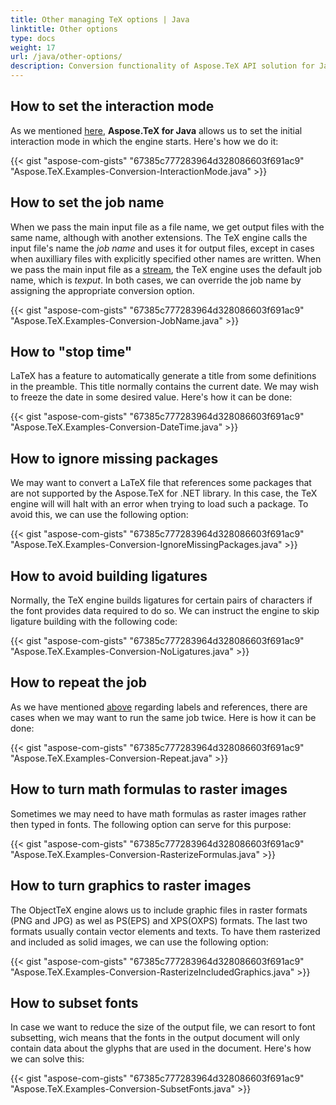 ```yaml
---
title: Other managing TeX options | Java
linktitle: Other options
type: docs
weight: 17
url: /java/other-options/
description: Conversion functionality of Aspose.TeX API solution for Java lets set the initial interaction mode in which the engine starts. Here are some code examples.
---
```


## **How to set the interaction mode**

As we mentioned [here](/tex/net/tex-io/#tex-interaction-modes), **Aspose.TeX for Java** allows us to set the initial interaction mode in which the engine starts. Here's how we do it:

{{< gist "aspose-com-gists" "67385c777283964d328086603f691ac9" "Aspose.TeX.Examples-Conversion-InteractionMode.java" >}}

## **How to set the job name**

When we pass the main input file as a file name, we get output files with the same name, although with another extensions. The TeX engine calls the input file's name the *job name* and uses it for output files, except in cases when auxilliary files with explicitly specified other names are written. When we pass the main input file as a [stream](/tex/java/other-ways-of-main-input/#providing-the-main-input-file-as-a-stream), the TeX engine uses the default job name, which is *texput*.
In both cases, we can override the job name by assigning the appropriate conversion option.

{{< gist "aspose-com-gists" "67385c777283964d328086603f691ac9" "Aspose.TeX.Examples-Conversion-JobName.java" >}}

## **How to "stop time"**

LaTeX has a feature to automatically generate a title from some definitions in the preamble. This title normally contains the current date. We may wish to freeze the date in some desired value. Here's how it can be done:

{{< gist "aspose-com-gists" "67385c777283964d328086603f691ac9" "Aspose.TeX.Examples-Conversion-DateTime.java" >}}

## **How to ignore missing packages**

We may want to convert a LaTeX file that references some packages that are not supported by the Aspose.TeX for .NET library. In this case, the TeX engine will will halt with an error when trying to load such a package. To avoid this, we can use the following option:

{{< gist "aspose-com-gists" "67385c777283964d328086603f691ac9" "Aspose.TeX.Examples-Conversion-IgnoreMissingPackages.java" >}}

## **How to avoid building ligatures**

Normally, the TeX engine builds ligatures for certain pairs of characters if the font provides data required to do so. We can instruct the engine to skip ligature building with the following code:

{{< gist "aspose-com-gists" "67385c777283964d328086603f691ac9" "Aspose.TeX.Examples-Conversion-NoLigatures.java" >}}

## **How to repeat the job**

As we have mentioned [above](/tex/net/latex-io/#latex-input) regarding labels and references, there are cases when we may want to run the same job twice. Here is how it can be done:

{{< gist "aspose-com-gists" "67385c777283964d328086603f691ac9" "Aspose.TeX.Examples-Conversion-Repeat.java" >}}

## **How to turn math formulas to raster images**

Sometimes we may need to have math formulas as raster images rather then typed in fonts. The following option can serve for this purpose:

{{< gist "aspose-com-gists" "67385c777283964d328086603f691ac9" "Aspose.TeX.Examples-Conversion-RasterizeFormulas.java" >}}

## **How to turn graphics to raster images**

The ObjectTeX engine alows us to include graphic files in raster formats (PNG and JPG) as wel as PS(EPS) and XPS(OXPS) formats. The last two formats usually contain vector elements and texts. To have them rasterized and included as solid images, we can use the following option:

{{< gist "aspose-com-gists" "67385c777283964d328086603f691ac9" "Aspose.TeX.Examples-Conversion-RasterizeIncludedGraphics.java" >}}

## **How to subset fonts**

In case we want to reduce the size of the output file, we can resort to font subsetting, wich means that the fonts in the output document will only contain data about the glyphs that are used in the document. Here's how we can solve this:

{{< gist "aspose-com-gists" "67385c777283964d328086603f691ac9" "Aspose.TeX.Examples-Conversion-SubsetFonts.java" >}}